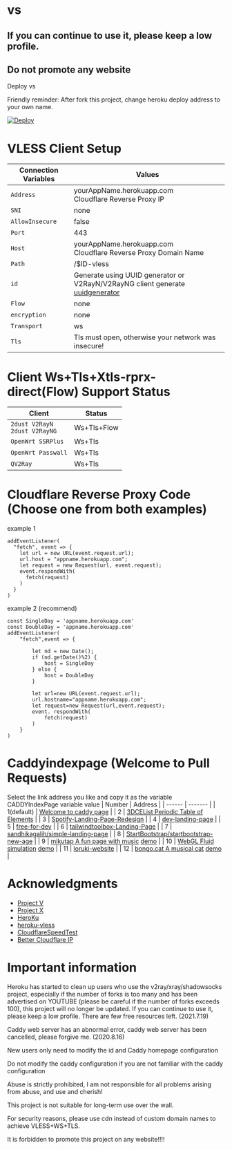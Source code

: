 # vs
## If you can continue to use it, please keep a low profile. 
## Do not promote any website

Deploy vs

Friendly reminder: After fork this project, change heroku deploy address to your own name.

[![Deploy](https://www.herokucdn.com/deploy/button.png)](https://dashboard.heroku.com/new?template=https://github.com/sxvfv123/sxvf11.git)

# VLESS Client Setup

| Connection Variables | Values |
| -------------------- | ------ |
| `Address` | yourAppName.herokuapp.com </br> Cloudflare Reverse Proxy IP |
| `SNI` | none |
| `AllowInsecure` | false |
| `Port` | 443 |
| `Host` | yourAppName.herokuapp.com </br> Cloudflare Reverse Proxy Domain Name |
| `Path` | /$ID-vless |
| `id` | Generate using UUID generator or V2RayN/V2RayNG client generate </br> [uuidgenerator](https://www.uuidgenerator.net/) |
| `Flow` | none |
| `encryption` | none |
| `Transport` | ws |
| `Tls` | Tls must open, otherwise your network was insecure! |

# Client Ws+Tls+Xtls-rprx-direct(Flow) Support Status
| Client | Status |
| ------ | ------ |
| `2dust V2RayN` </br> `2dust V2RayNG` | Ws+Tls+Flow |
| `OpenWrt SSRPlus` | Ws+Tls |
| `OpenWrt Passwall` | Ws+Tls |
| `QV2Ray` | Ws+Tls |

# Cloudflare Reverse Proxy Code (Choose one from both examples)

example 1
```
addEventListener(
  "fetch", event => {
    let url = new URL(event.request.url);
    url.host = "appname.herokuapp.com";
    let request = new Request(url, event.request);
    event.respondWith(
      fetch(request)
    )
  }
)
```

example 2 (recommend)
```
const SingleDay = 'appname.herokuapp.com'
const DoubleDay = 'appname.herokuapp.com'
addEventListener(
    "fetch",event => {
    
        let nd = new Date();
        if (nd.getDate()%2) {
            host = SingleDay
        } else {
            host = DoubleDay
        }
        
        let url=new URL(event.request.url);
        url.hostname="appname.herokuapp.com";
        let request=new Request(url,event.request);
        event. respondWith(
            fetch(request)
        )
    }
)
```

# Caddyindexpage (Welcome to Pull Requests)
Select the link address you like and copy it as the variable CADDYIndexPage variable value
| Number | Address |
| ------ | ------- |
| 1(default) | [Welcome to caddy page](https://raw.githubusercontent.com/caddyserver/dist/master/welcome/index.html) |
| 2 | [3DCEList Periodic Table of Elements](https://github.com/wulabing/3DCEList/archive/master.zip) |
| 3 | [Spotify-Landing-Page-Redesign](https://github.com/WebDevSimplified/Spotify-Landing-Page-Redesign/archive/master.zip) |
| 4 | [dev-landing-page](https://github.com/flexdinesh/dev-landing-page/archive/master.zip) |
| 5 | [free-for-dev](https://github.com/ripienaar/free-for-dev/archive/master.zip) |
| 6 | [tailwindtoolbox-Landing-Page](https://github.com/tailwindtoolbox/Landing-Page/archive/master.zip) |
| 7 | [sandhikagalih/simple-landing-page](https://github.com/sandhikagalih/simple-landing-page/archive/master.zip) |
| 8 | [StartBootstrap/startbootstrap-new-age](https://github.com/StartBootstrap/startbootstrap-new-age/archive/master.zip) |
| 9 | [mikutap A fun page with music](https://github.com/AYJCSGM/mikutap/archive/master.zip) [demo](https://aidn.jp/mikutap) |
| 10 | [WebGL Fluid simulation](https://github.com/PavelDoGreat/WebGL-Fluid-Simulation/archive/master.zip) [demo](https://paveldogreat.github.io/WebGL-Fluid-Simulation/) |
| 11 | [loruki-website](https://github.com/bradtraversy/loruki-website/archive/master.zip) |
| 12 | [bongo.cat A musical cat](https://github.com/Externalizable/bongo.cat/archive/master.zip) [demo](https://bongo.cat/) |

# Acknowledgments

- [Project V](https://github.com/v2fly/v2ray-core.git)
- [Project X](https://github.com/XTLS/Xray-core.git)
- [HeroKu](https://heroku.com)
- [heroku-vless](https://github.com/DanyTPG/heroku-vless.git)
- [CloudflareSpeedTest](https://github.com/XIU2/CloudflareSpeedTest.git)
- [Better Cloudflare IP](https://github.com/badafans/better-cloudflare-ip.git)

# Important information

Heroku has started to clean up users who use the v2ray/xray/shadowsocks project, especially if the number of forks is too many and has been advertised on YOUTUBE (please be careful if the number of forks exceeds 100), this project will no longer be updated. If you can continue to use it, please keep a low profile. There are few free resources left. (2021.7.19)

Caddy web server has an abnormal error, caddy web server has been cancelled, please forgive me. (2020.8.16)

New users only need to modify the id and Caddy homepage configuration

Do not modify the caddy configuration if you are not familiar with the caddy configuration

Abuse is strictly prohibited, I am not responsible for all problems arising from abuse, and use and cherish!

This project is not suitable for long-term use over the wall.

For security reasons, please use cdn instead of custom domain names to achieve VLESS+WS+TLS.

It is forbidden to promote this project on any website!!!!

